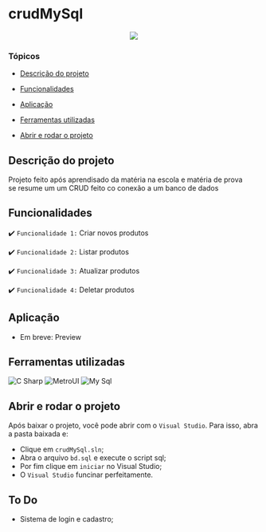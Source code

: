 # crudMySql

<p align="center">
   <img src="http://img.shields.io/static/v1?label=STATUS&message=EM%20DESENVOLVIMENTO&color=RED&style=for-the-badge" #vitrinedev/>
</p>

### Tópicos 

- [Descrição do projeto](#descrição-do-projeto)

- [Funcionalidades](#funcionalidades)

- [Aplicação](#aplicação)

- [Ferramentas utilizadas](#ferramentas-utilizadas)

- [Abrir e rodar o projeto](#abrir-e-rodar-o-projeto)

## Descrição do projeto 

<p align="justify">
 Projeto feito após aprendisado da matéria na escola e matéria de prova </br>
 se resume um um CRUD feito co conexão a um banco de dados
</p>

## Funcionalidades

:heavy_check_mark: `Funcionalidade 1:` Criar novos produtos

:heavy_check_mark: `Funcionalidade 2:` Listar produtos

:heavy_check_mark: `Funcionalidade 3:` Atualizar produtos

:heavy_check_mark: `Funcionalidade 4:` Deletar produtos

## Aplicação

* Em breve: Preview

###

## Ferramentas utilizadas
![C Sharp](https://img.shields.io/badge/-CSharp-239120?&logo=csharp&logoColor=ffffff)
![MetroUI](https://img.shields.io/badge/-MetroUi-004880?&logo=nuget&logoColor=ffffff)
![My Sql](https://img.shields.io/badge/-MySql-4479A1?&logo=mysql&logoColor=ffffff)

## Abrir e rodar o projeto

Após baixar o projeto, você pode abrir com o `Visual Studio`. Para isso, abra a pasta baixada e:

- Clique em `crudMySql.sln`;
- Abra o arquivo `bd.sql` e execute o script sql;
- Por fim clique em `iniciar` no Visual Studio;
- O `Visual Studio` funcinar perfeitamente.

## To Do

- Sistema de login e cadastro;
